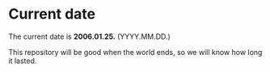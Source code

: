 # Current date

The current date is **2006.01.25.** (YYYY.MM.DD.)

This repository will be good when the world ends, so we will know how long it lasted.